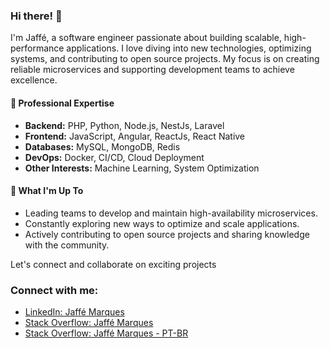 
### Hi there! 👋

I'm Jaffé, a software engineer passionate about building scalable, high-performance applications. I love diving into new technologies, optimizing systems, and contributing to open source projects. My focus is on creating reliable microservices and supporting development teams to achieve excellence.

#### 💼 Professional Expertise
- **Backend:** PHP, Python, Node.js, NestJs, Laravel
- **Frontend:** JavaScript, Angular, ReactJs, React Native
- **Databases:** MySQL, MongoDB, Redis
- **DevOps:** Docker, CI/CD, Cloud Deployment
- **Other Interests:** Machine Learning, System Optimization

#### 🚀 What I'm Up To
- Leading teams to develop and maintain high-availability microservices.
- Constantly exploring new ways to optimize and scale applications.
- Actively contributing to open source projects and sharing knowledge with the community.

Let's connect and collaborate on exciting projects

### Connect with me:

- [LinkedIn: Jaffé Marques](https://www.linkedin.com/in/jaffe-marques/)
- [Stack Overflow: Jaffé Marques](https://stackoverflow.com/users/9488346/jaffe-marques)
- [Stack Overflow: Jaffé Marques - PT-BR](https://pt.stackoverflow.com/users/107171/jaffe-marques)
</p>
